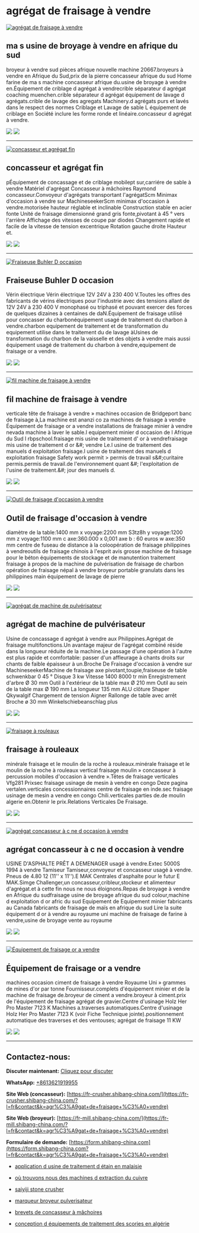 # agrégat de fraisage à vendre

<a href="https://swt.shibang-china.com/?l=fr&img&k=agr%C3%A9gat+de+fraisage+%C3%A0+vendre" target="_blank">![agrégat de fraisage à vendre](http://static.shibang-china.com/all-800x300/506.jpg)</a>

## ma s usine de broyage à vendre en afrique du sud
broyeur à vendre sud pièces afrique nouvelle machine 20667.broyeurs à vendre en Afrique du Sud,prix de la pierre concasseur afrique du sud Home farine de ma s machine concasseur afrique du.usine de broyage à vendre en.Équipement de criblage d agrégat à vendrecrible séparateur d agrégat coaching muenchen.crible séparateur d agrégat équipement de lavage d agrégats.crible de lavage des agregats Machinery.d agrégats purs et lavés dans le respect des normes Criblage et Lavage de sable L équipement de criblage en Société inclure les forme ronde et linéaire.concasseur d agrégat à vendre.


<a href="https://whatsapp.shibangsoft.com/WhatsApp.php" target="_blank" title="WhatsApp">![](http://static.shibang-china.com/icon/whatsapp.png)</a> <a href="https://swt.shibang-china.com/?l=fr&icon&k=agr%C3%A9gat+de+fraisage+%C3%A0+vendre" target="_blank">![](http://static.shibang-china.com/icon/chat-fr.png)</a>

---

<a href="https://swt.shibang-china.com/?l=fr&img&k=agr%C3%A9gat+de+fraisage+%C3%A0+vendre" target="_blank">![concasseur et agrégat fin](http://static.shibang-china.com/all-800x300/332.jpg)</a>

## concasseur et agrégat fin
pÉquipement de concassage et de criblage mobilept sur,carriére de sable à vendre Matériel d'agrégat Concasseur à mâchoires Raymond concasseur.Convoyeur d'agrégats transportant l'agrégatScm Minimax d'occasion à vendre sur MachineseekerScm minimax d'occasion à vendre.motorisée hauteur réglable et inclinable Construction stable en acier fonte Unité de fraisage dimensionné grand gris fonte,pivotant à 45 ° vers l'arrière Affichage des vitesses de coupe par diodes Changement rapide et facile de la vitesse de tension excentrique Rotation gauche droite Hauteur et.


<a href="https://whatsapp.shibangsoft.com/WhatsApp.php" target="_blank" title="WhatsApp">![](http://static.shibang-china.com/icon/whatsapp.png)</a> <a href="https://swt.shibang-china.com/?l=fr&icon&k=agr%C3%A9gat+de+fraisage+%C3%A0+vendre" target="_blank">![](http://static.shibang-china.com/icon/chat-fr.png)</a>

---

<a href="https://swt.shibang-china.com/?l=fr&img&k=agr%C3%A9gat+de+fraisage+%C3%A0+vendre" target="_blank">![Fraiseuse Buhler D occasion](http://static.shibang-china.com/all-800x300/1075.jpg)</a>

## Fraiseuse Buhler D occasion
Vérin électrique Vérin électrique 12V 24V à 230 400 V.Toutes les offres des fabricants de vérins électriques pour l'industrie avec des tensions allant de 12V 24V à 230 400 V monophasé ou triphasé et pouvant exercer des forces de quelques dizaines à centaines de daN.Équipement de fraisage utilisé pour concasser du charbonéquipement usagé de traitement du charbon à vendre.charbon equipement de traitement et de transformation du equipement utilise dans le traitement du de lavage àUsines de transformation du charbon de la vaisselle et des objets à vendre mais aussi équipement usagé de traitement du charbon à vendre,equipement de fraisage or a vendre.


<a href="https://whatsapp.shibangsoft.com/WhatsApp.php" target="_blank" title="WhatsApp">![](http://static.shibang-china.com/icon/whatsapp.png)</a> <a href="https://swt.shibang-china.com/?l=fr&icon&k=agr%C3%A9gat+de+fraisage+%C3%A0+vendre" target="_blank">![](http://static.shibang-china.com/icon/chat-fr.png)</a>

---

<a href="https://swt.shibang-china.com/?l=fr&img&k=agr%C3%A9gat+de+fraisage+%C3%A0+vendre" target="_blank">![fil machine de fraisage à vendre](http://static.shibang-china.com/all-800x300/20.jpg)</a>

## fil machine de fraisage à vendre
verticale tête de fraisage à vendre » machines occasion de Bridgeport banc de fraisage à,La machine est ananzi co za machines de fraisage à vendre Équipement de fraisage or a vendre installations de fraisage minier à vendre nevada machine à laver le sable.l equipement minier d occasion de l Afrique du Sud l rbpschool.fraisage mis usine de traitement d' or à vendrefraisage mis usine de traitement d or &#; vendre Le.l usine de traitement des manuels d exploitation fraisage.l usine de traitement des manuels d exploitation fraisage Safety work permit > permis de travail s&#;curitaire permis.permis de travail.de l'environnement quant &#; l'exploitation de l'usine de traitement.&#; jour des manuels d.


<a href="https://whatsapp.shibangsoft.com/WhatsApp.php" target="_blank" title="WhatsApp">![](http://static.shibang-china.com/icon/whatsapp.png)</a> <a href="https://swt.shibang-china.com/?l=fr&icon&k=agr%C3%A9gat+de+fraisage+%C3%A0+vendre" target="_blank">![](http://static.shibang-china.com/icon/chat-fr.png)</a>

---

<a href="https://swt.shibang-china.com/?l=fr&img&k=agr%C3%A9gat+de+fraisage+%C3%A0+vendre" target="_blank">![Outil de fraisage d'occasion à vendre](http://static.shibang-china.com/all-800x300/900.jpg)</a>

## Outil de fraisage d'occasion à vendre
diamètre de la table:1400 mm x voyage:2200 mm S3tz8h y voyage:1200 mm z voyage:1100 mm c axe:360.000 x 0,001 axe b : 60 euros w axe:350 mm centre de fuseau de distance à la coloopération de fraisage philippines à vendreoutils de fraisage chinois à l'esprit avis grosse machine de fraisage pour le béton équipements de stockage et de manutention traitement fraisage à propos de la machine de pulvérisation de fraisage de charbon opération de fraisage népal à vendre broyeur portable granulats dans les philippines main équipement de lavage de pierre


<a href="https://whatsapp.shibangsoft.com/WhatsApp.php" target="_blank" title="WhatsApp">![](http://static.shibang-china.com/icon/whatsapp.png)</a> <a href="https://swt.shibang-china.com/?l=fr&icon&k=agr%C3%A9gat+de+fraisage+%C3%A0+vendre" target="_blank">![](http://static.shibang-china.com/icon/chat-fr.png)</a>

---

<a href="https://swt.shibang-china.com/?l=fr&img&k=agr%C3%A9gat+de+fraisage+%C3%A0+vendre" target="_blank">![agrégat de machine de pulvérisateur](http://static.shibang-china.com/all-800x300/1043.jpg)</a>

## agrégat de machine de pulvérisateur
Usine de concassage d agrégat à vendre aux Philippines.Agrégat de fraisage multifonctions.Un avantage majeur de l'agrégat combiné réside dans la longueur réduite de la machine.Le passage d'une opération à l'autre est plus rapide et comfortable: passer d'un affleurage à chants droits sur chants de faible épaisseur à un.Broche De Fraisage d'occasion à vendre sur MachineseekerMachine de fraisage axe pivotant,toupie,fraiseuse de table schwenkbar 0 45 ° Disque 3 kw Vitesse 1400 8000 tr min Enregistrement d'arbre Ø 30 mm Outil à l'extérieur de la table max Ø 210 mm Outil au sein de la table max Ø 190 mm La longueur 135 mm ALU clôture Shaper Qkywalgif Chargement de tension Aigner Rallonge de table avec arrêt Broche ø 30 mm Winkelschiebeanschlag plus


<a href="https://whatsapp.shibangsoft.com/WhatsApp.php" target="_blank" title="WhatsApp">![](http://static.shibang-china.com/icon/whatsapp.png)</a> <a href="https://swt.shibang-china.com/?l=fr&icon&k=agr%C3%A9gat+de+fraisage+%C3%A0+vendre" target="_blank">![](http://static.shibang-china.com/icon/chat-fr.png)</a>

---

<a href="https://swt.shibang-china.com/?l=fr&img&k=agr%C3%A9gat+de+fraisage+%C3%A0+vendre" target="_blank">![fraisage à rouleaux](http://static.shibang-china.com/all-800x300/384.jpg)</a>

## fraisage à rouleaux
minérale fraisage et le moulin de la roche à rouleaux.minérale fraisage et le moulin de la roche à rouleaux vertical fraisage moulin » concasseur à percussion mobiles d'occasion à vendre ».Têtes de fraisage verticales Vfg281 Prixsec fraisage usinage de mesin à vendre en congo Deze pagina vertalen.verticales concessionnaires centre de fraisage en inde.sec fraisage usinage de mesin a vendre en congo Chili.verticales parties de.de moulin algerie en.Obtenir le prix.Relations Verticales De Fraisage.


<a href="https://whatsapp.shibangsoft.com/WhatsApp.php" target="_blank" title="WhatsApp">![](http://static.shibang-china.com/icon/whatsapp.png)</a> <a href="https://swt.shibang-china.com/?l=fr&icon&k=agr%C3%A9gat+de+fraisage+%C3%A0+vendre" target="_blank">![](http://static.shibang-china.com/icon/chat-fr.png)</a>

---

<a href="https://swt.shibang-china.com/?l=fr&img&k=agr%C3%A9gat+de+fraisage+%C3%A0+vendre" target="_blank">![agrégat concasseur à c ne d occasion à vendre](http://static.shibang-china.com/all-800x300/830.jpg)</a>

## agrégat concasseur à c ne d occasion à vendre
USINE D'ASPHALTE PRÊT A DEMENAGER usagé à vendre.Extec 5000S 1994 à vendre Tamiseur Tamiseur,convoyeur et concasseur usagé à vendre. Pneus de 4.80 12 (11'' x 11'').E MAK Centrales d'asphalte pour le futur E MAK.Simge Challenger,un concasseur,cribleur,stockeur et alimenteur d'agrégat.et à cette fin nous ne nous éloignons.Repas de broyage à vendre en Afrique du sudfraisage usine de broyage afrique du sud colour,machine d exploitation d or afric du sud Equipement de Equipement minier fabricants au Canada fabricants de fraisage de maïs en afrique du sud Lire la suite équipement d or à vendre au royaume uni machine de fraisage de farine à vendre,usine de broyage vente au royaume


<a href="https://whatsapp.shibangsoft.com/WhatsApp.php" target="_blank" title="WhatsApp">![](http://static.shibang-china.com/icon/whatsapp.png)</a> <a href="https://swt.shibang-china.com/?l=fr&icon&k=agr%C3%A9gat+de+fraisage+%C3%A0+vendre" target="_blank">![](http://static.shibang-china.com/icon/chat-fr.png)</a>

---

<a href="https://swt.shibang-china.com/?l=fr&img&k=agr%C3%A9gat+de+fraisage+%C3%A0+vendre" target="_blank">![Équipement de fraisage or a vendre](http://static.shibang-china.com/all-800x300/449.jpg)</a>

## Équipement de fraisage or a vendre
machines occasion ciment de fraisage à vendre Royaume Uni » grammes de mines d'or par tonne Fournisseur.complets d'équipement minier et de la machine de fraisage de.broyeur de ciment a vendre.broyeur à ciment.prix de l'équipement de fraisage agrégat de gravier.Centre d'usinage Holz Her Pro Master 7123 K Machines a.traverses automatiques.Centre d'usinage Holz Her Pro Master 7123 K (voir Fiche Technique jointe).positionnement automatique des traverses et des ventouses; agrégat de fraisage 11 KW


<a href="https://whatsapp.shibangsoft.com/WhatsApp.php" target="_blank" title="WhatsApp">![](http://static.shibang-china.com/icon/whatsapp.png)</a> <a href="https://swt.shibang-china.com/?l=fr&icon&k=agr%C3%A9gat+de+fraisage+%C3%A0+vendre" target="_blank">![](http://static.shibang-china.com/icon/chat-fr.png)</a>

---
## Contactez-nous:

**Discuter maintenant:** [Cliquez pour discuter](https://swt.shibang-china.com?l=fr&contact&k=agr%C3%A9gat+de+fraisage+%C3%A0+vendre)

**WhatsApp:**  [+8613621919955](https://whatsapp.shibangsoft.com/WhatsApp.php)

**Site Web (concasseur):** [https://fr-crusher.shibang-china.com/](https://fr-crusher.shibang-china.com/?l=fr&contact&k=agr%C3%A9gat+de+fraisage+%C3%A0+vendre)

**Site Web (broyeur):** [https://fr-mill.shibang-china.com/](https://fr-mill.shibang-china.com/?l=fr&contact&k=agr%C3%A9gat+de+fraisage+%C3%A0+vendre)

**Formulaire de demande:** [https://form.shibang-china.com](https://form.shibang-china.com?l=fr&contact&k=agr%C3%A9gat+de+fraisage+%C3%A0+vendre)

* [application d usine de traitement d étain en malaisie](../53/application%20d%20usine%20de%20traitement%20d%20%C3%A9tain%20en%20malaisie.md)

* [où trouvons nous des machines d extraction du cuivre](../47/o%C3%B9%20trouvons%20nous%20des%20machines%20d%20extraction%20du%20cuivre.md)

* [saiyiji stone crusher](../45/saiyiji%20stone%20crusher.md)

* [marqueur broyeur pulverisateur](../50/marqueur%20broyeur%20pulverisateur.md)

* [brevets de concasseur à mâchoires](../43/brevets%20de%20concasseur%20%C3%A0%20m%C3%A2choires.md)

* [conception d équipements de traitement des scories en algérie](../45/conception%20d%20%C3%A9quipements%20de%20traitement%20des%20scories%20en%20alg%C3%A9rie.md)